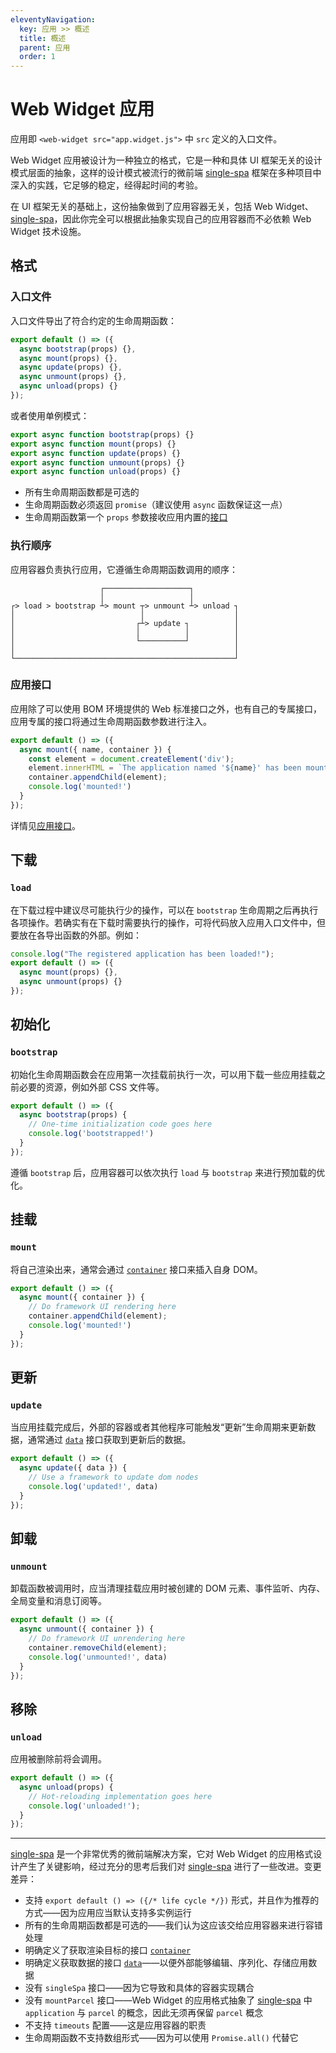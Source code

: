 ```yaml
---
eleventyNavigation:
  key: 应用 >> 概述
  title: 概述
  parent: 应用
  order: 1
---
```


# Web Widget 应用

应用即 `<web-widget src="app.widget.js">` 中 `src` 定义的入口文件。

Web Widget 应用被设计为一种独立的格式，它是一种和具体 UI 框架无关的设计模式层面的抽象，这样的设计模式被流行的微前端 [single-spa](https://single-spa.js.org/) 框架在多种项目中深入的实践，它足够的稳定，经得起时间的考验。

在 UI 框架无关的基础上，这份抽象做到了应用容器无关，包括 Web Widget、[single-spa](https://single-spa.js.org/)，因此你完全可以根据此抽象实现自己的应用容器而不必依赖 Web Widget 技术设施。

## 格式

### 入口文件

入口文件导出了符合约定的生命周期函数：

```js
export default () => ({
  async bootstrap(props) {},
  async mount(props) {},
  async update(props) {},
  async unmount(props) {},
  async unload(props) {}
});
```

或者使用单例模式：

```js
export async function bootstrap(props) {}
export async function mount(props) {}
export async function update(props) {}
export async function unmount(props) {}
export async function unload(props) {}
```

* 所有生命周期函数都是可选的
* 生命周期函数必须返回 `promise`（建议使用 `async` 函数保证这一点）
* 生命周期函数第一个 `props` 参数接收应用内置的[接口](./interface.md)

### 执行顺序

应用容器负责执行应用，它遵循生命周期函数调用的顺序：

```
                    ┌───────────────────┐
                    │                   │
┌> load > bootstrap ┴> mount ┬> unmount ┴> unload ┐
│                            │                    │
│                           ┌┴> update ┐          │
│                           │          │          │
│                           └──────────┘          │
│                                                 │
└─────────────────────────────────────────────────┘
```

### 应用接口

应用除了可以使用 BOM 环境提供的 Web 标准接口之外，也有自己的专属接口，应用专属的接口将通过生命周期函数参数进行注入。

```js
export default () => ({
  async mount({ name, container }) {
    const element = document.createElement('div');
    element.innerHTML = `The application named '${name}' has been mounted`;
    container.appendChild(element);
    console.log('mounted!')
  }
});
```

详情见[应用接口](./interface.md)。

## 下载

### `load`

在下载过程中建议尽可能执行少的操作，可以在 `bootstrap` 生命周期之后再执行各项操作。若确实有在下载时需要执行的操作，可将代码放入应用入口文件中，但要放在各导出函数的外部。例如：

```js
console.log("The registered application has been loaded!");
export default () => ({
  async mount(props) {},
  async unmount(props) {}
});
```

## 初始化

### `bootstrap`

初始化生命周期函数会在应用第一次挂载前执行一次，可以用下载一些应用挂载之前必要的资源，例如外部 CSS 文件等。

```js
export default () => ({
  async bootstrap(props) {
    // One-time initialization code goes here
    console.log('bootstrapped!')
  }
});
```

遵循 `bootstrap` 后，应用容器可以依次执行 `load` 与 `bootstrap` 来进行预加载的优化。

## 挂载

### `mount`

将自己渲染出来，通常会通过 [`container`](./interface.md#container) 接口来插入自身 DOM。

```js
export default () => ({
  async mount({ container }) {
    // Do framework UI rendering here
    container.appendChild(element);
    console.log('mounted!')
  }
});
```

## 更新

### `update`

当应用挂载完成后，外部的容器或者其他程序可能触发“更新”生命周期来更新数据，通常通过 [`data`](./interface.md#data) 接口获取到更新后的数据。

```js
export default () => ({
  async update({ data }) {
    // Use a framework to update dom nodes
    console.log('updated!', data)
  }
});
```

## 卸载

### `unmount`

卸载函数被调用时，应当清理挂载应用时被创建的 DOM 元素、事件监听、内存、全局变量和消息订阅等。

```js
export default () => ({
  async unmount({ container }) {
    // Do framework UI unrendering here
    container.removeChild(element);
    console.log('unmounted!', data)
  }
});
```

## 移除

### `unload`

应用被删除前将会调用。

```js
export default () => ({
  async unload(props) {
    // Hot-reloading implementation goes here
    console.log('unloaded!');
  }
});
```

---------------

[single-spa](https://single-spa.js.org/) 是一个非常优秀的微前端解决方案，它对 Web Widget 的应用格式设计产生了关键影响，经过充分的思考后我们对 [single-spa](https://single-spa.js.org/) 进行了一些改进。变更差异：

* 支持 `export default () => ({/* life cycle */})` 形式，并且作为推荐的方式——因为应用应当默认支持多实例运行
* 所有的生命周期函数都是可选的——我们认为这应该交给应用容器来进行容错处理
* 明确定义了获取渲染目标的接口 [`container`](./interface.md#container)
* 明确定义获取数据的接口 [`data`](./interface.md#data)——以便外部能够编辑、序列化、存储应用数据
* 没有 `singleSpa` 接口——因为它导致和具体的容器实现耦合
* 没有 `mountParcel` 接口——Web Widget 的应用格式抽象了 [single-spa](https://single-spa.js.org/) 中 `application` 与 `parcel` 的概念，因此无须再保留 `parcel` 概念
* 不支持 `timeouts` 配置——这是应用容器的职责
* 生命周期函数不支持数组形式——因为可以使用 `Promise.all()` 代替它
